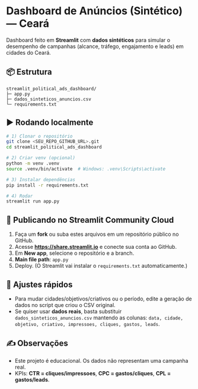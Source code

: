 # Dashboard de Anúncios (Sintético) — Ceará

Dashboard feito em **Streamlit** com **dados sintéticos** para simular o desempenho de campanhas
(alcance, tráfego, engajamento e leads) em cidades do Ceará.

## 📦 Estrutura
```
streamlit_political_ads_dashboard/
├─ app.py
├─ dados_sinteticos_anuncios.csv
└─ requirements.txt
```

## ▶️ Rodando localmente
```bash
# 1) Clonar o repositório
git clone <SEU_REPO_GITHUB_URL>.git
cd streamlit_political_ads_dashboard

# 2) Criar venv (opcional)
python -m venv .venv
source .venv/bin/activate  # Windows: .venv\Scripts\activate

# 3) Instalar dependências
pip install -r requirements.txt

# 4) Rodar
streamlit run app.py
```

## 🚀 Publicando no Streamlit Community Cloud
1. Faça um **fork** ou suba estes arquivos em um repositório público no GitHub.
2. Acesse **https://share.streamlit.io** e conecte sua conta ao GitHub.
3. Em **New app**, selecione o repositório e a branch.
4. **Main file path**: `app.py`
5. Deploy. (O Streamlit vai instalar o `requirements.txt` automaticamente.)

## 🧪 Ajustes rápidos
- Para mudar cidades/objetivos/criativos ou o período, edite a geração de dados no script que criou o CSV original.
- Se quiser usar **dados reais**, basta substituir `dados_sinteticos_anuncios.csv` mantendo as colunas:
  `data, cidade, objetivo, criativo, impressoes, cliques, gastos, leads`.

## ✍️ Observações
- Este projeto é educacional. Os dados não representam uma campanha real.
- KPIs: **CTR = cliques/impressoes**, **CPC = gastos/cliques**, **CPL = gastos/leads**.